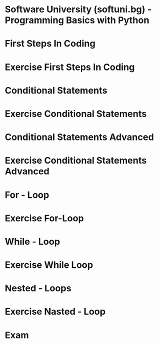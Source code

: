 # Software University (softuni.bg) - Programming Basics with Python


# First Steps In Coding
# Exercise First Steps In Coding

# Conditional Statements 
# Exercise Conditional Statements

# Conditional Statements Advanced
# Exercise Conditional Statements Advanced

# For - Loop
# Exercise For-Loop

# While - Loop
# Exercise While Loop

# Nested - Loops
# Exercise Nasted - Loop

# Exam


